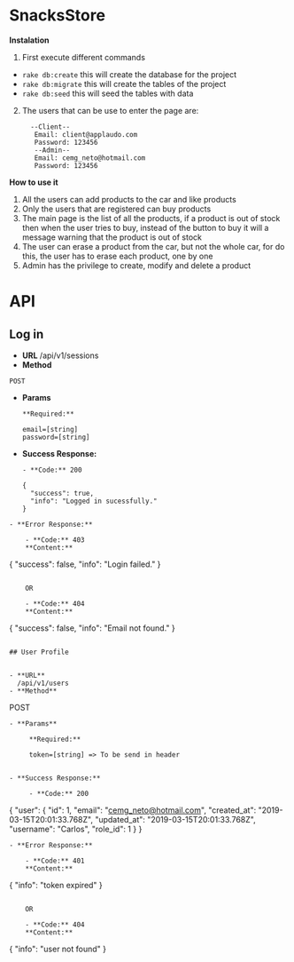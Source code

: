 # SnacksStore

**Instalation**

1. First execute different commands
  - ```rake db:create``` this will create the database for the project
  - ```rake db:migrate``` this will create the tables of the project
  - ```rake db:seed``` this will seed the tables with data
2. The users that can be use to enter the page are:
    ```
      --Client--
       Email: client@applaudo.com
       Password: 123456
       --Admin--
       Email: cemg_neto@hotmail.com
       Password: 123456

     ```
**How to use it**

1. All the users can add products to the car and like products
2. Only the users that are registered can buy products
3. The main page is the list of all the products, if a product is out of stock then when the user tries to buy, instead of the button to buy it will a message warning that the product is out of stock
4. The user can erase a product from the car, but not the whole car, for do this, the user has to erase each product, one by one
5. Admin has the privilege to create, modify and delete a product

# API

## Log in

- **URL**
  /api/v1/sessions
- **Method**
 ```
 POST
 ```
- **Params**

      **Required:**

      email=[string]
      password=[string]

- **Success Response:**

      - **Code:** 200    
  ```
  {
    "success": true,
    "info": "Logged in sucessfully."
  }
```
- **Error Response:**

    - **Code:** 403
    **Content:**
```
  {
    "success": false,
    "info": "Login failed."
  }
```

    OR

    - **Code:** 404
    **Content:**
```
  {
    "success": false,
    "info": "Email not found."
  }
```

## User Profile


- **URL**
  /api/v1/users
- **Method**
 ```
 POST
 ```
- **Params**

      **Required:**

      token=[string] => To be send in header


- **Success Response:**

      - **Code:** 200    
  ```
  {
    "user": {
        "id": 1,
        "email": "cemg_neto@hotmail.com",
        "created_at": "2019-03-15T20:01:33.768Z",
        "updated_at": "2019-03-15T20:01:33.768Z",
        "username": "Carlos",
        "role_id": 1
    }
}
```
- **Error Response:**

    - **Code:** 401
    **Content:**
```
  {
    "info": "token expired"
  }
```

    OR

    - **Code:** 404
    **Content:**
```
{
  "info": "user not found"
}
```
